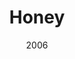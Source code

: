 ---
title: Honey
_img: honey.jpg
size: 13 x 13 inches, Framed
medium: Ink on 140-pound Watercolor Paper
date: 2006
_render: false
---